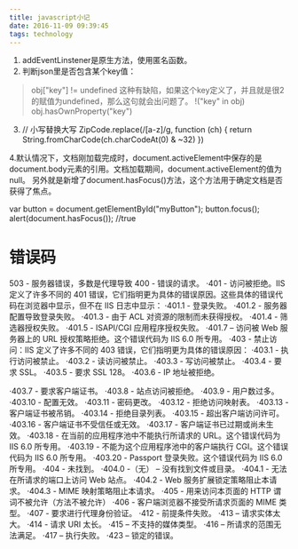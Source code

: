 ```yaml
---
title: javascript小记
date: 2016-11-09 09:39:45
tags: technology
---
```

1. addEventLinstener是原生方法，使用匿名函数。
2. 判断json里是否包含某个key值：
> obj["key"] != undefined 
这种有缺陷，如果这个key定义了，并且就是很2的赋值为undefined，那么这句就会出问题了。 
> !("key" in obj) 
> obj.hasOwnProperty("key") 
3. // 小写替换大写
    ZipCode.replace(/[a-z]/g, function (ch) {
                      return String.fromCharCode(ch.charCodeAt(0) & ~32)
                  })

4.默认情况下，文档刚加载完成时，document.activeElement中保存的是document.body元素的引用。文档加载期间，document.activeElement的值为null。
另外就是新增了document.hasFocus()方法，这个方法用于确定文档是否获得了焦点。

var button = document.getElementById("myButton"); 
button.focus(); 
alert(document.hasFocus()); //true
# 错误码
503 - 服务器错误，多数是代理导致
400 - 错误的请求。 
·401 - 访问被拒绝。IIS 定义了许多不同的 401 错误，它们指明更为具体的错误原因。这些具体的错误代码在浏览器中显示，但不在 IIS 日志中显示： ·401.1 - 登录失败。 
·401.2 - 服务器配置导致登录失败。 
·401.3 - 由于 ACL 对资源的限制而未获得授权。 
·401.4 - 筛选器授权失败。 
·401.5 - ISAPI/CGI 应用程序授权失败。 
·401.7 – 访问被 Web 服务器上的 URL 授权策略拒绝。这个错误代码为 IIS 6.0 所专用。 
·403 - 禁止访问：IIS 定义了许多不同的 403 错误，它们指明更为具体的错误原因： ·403.1 - 执行访问被禁止。 
·403.2 - 读访问被禁止。 
·403.3 - 写访问被禁止。 
·403.4 - 要求 SSL。 
·403.5 - 要求 SSL 128。 
·403.6 - IP 地址被拒绝。 
<!-- more -->
·403.7 - 要求客户端证书。 
·403.8 - 站点访问被拒绝。 
·403.9 - 用户数过多。 
·403.10 - 配置无效。 
·403.11 - 密码更改。 
·403.12 - 拒绝访问映射表。 
·403.13 - 客户端证书被吊销。 
·403.14 - 拒绝目录列表。 
·403.15 - 超出客户端访问许可。 
·403.16 - 客户端证书不受信任或无效。 
·403.17 - 客户端证书已过期或尚未生效。 
·403.18 - 在当前的应用程序池中不能执行所请求的 URL。这个错误代码为 IIS 6.0 所专用。 
·403.19 - 不能为这个应用程序池中的客户端执行 CGI。这个错误代码为 IIS 6.0 所专用。 
·403.20 - Passport 登录失败。这个错误代码为 IIS 6.0 所专用。 
·404 - 未找到。 ·404.0 -（无） – 没有找到文件或目录。 
·404.1 - 无法在所请求的端口上访问 Web 站点。 
·404.2 - Web 服务扩展锁定策略阻止本请求。 
·404.3 - MIME 映射策略阻止本请求。 
·405 - 用来访问本页面的 HTTP 谓词不被允许（方法不被允许） 
·406 - 客户端浏览器不接受所请求页面的 MIME 类型。 
·407 - 要求进行代理身份验证。 
·412 - 前提条件失败。 
·413 – 请求实体太大。 
·414 - 请求 URI 太长。 
·415 – 不支持的媒体类型。 
·416 – 所请求的范围无法满足。 
·417 – 执行失败。 
·423 – 锁定的错误。 